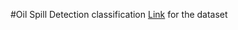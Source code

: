 #Oil Spill Detection classification
[Link](https://www.kaggle.com/damingo1/spill-data) for the dataset
